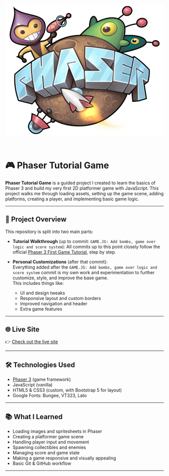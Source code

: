 ![image](assets/images/phaser-logo.png)

<br>

# 🎮 Phaser Tutorial Game

**Phaser Tutorial Game** is a guided project I created to learn the basics of Phaser 3 and build my very first 2D platformer game with JavaScript. This project walks me through loading assets, setting up the game scene, adding platforms, creating a player, and implementing basic game logic.

---

## 📌 Project Overview

This repository is split into two main parts:

- **Tutorial Walkthrough** (up to commit: `GAME.JS: Add bombs, game over logic and score system`): All commits up to this point closely follow the official [Phaser 3 First Game Tutorial](https://phaser.io/tutorials/making-your-first-phaser-3-game/part1), step by step.
- **Personal Customizations** (after that commit):  
  Everything added after the `GAME.JS: Add bombs, game over logic and score system` commit is my own work and experimentation to further customize, style, and improve the base game.  
  This includes things like:

  - UI and design tweaks
  - Responsive layout and custom borders
  - Improved navigation and header
  - Extra game features

---

## 🌐 Live Site

👉 [Check out the live site](https://drake-designer.github.io/Phaser-First-Game-Tutorial)

---

## 🛠️ Technologies Used

- [Phaser 3](https://phaser.io/) (game framework)
- JavaScript (vanilla)
- HTML5 & CSS3 (custom, with Bootstrap 5 for layout)
- Google Fonts: Bungee, VT323, Lato

---

## 📚 What I Learned

- Loading images and spritesheets in Phaser
- Creating a platformer game scene
- Handling player input and movement
- Spawning collectibles and enemies
- Managing score and game state
- Making a game responsive and visually appealing
- Basic Git & GitHub workflow

---

